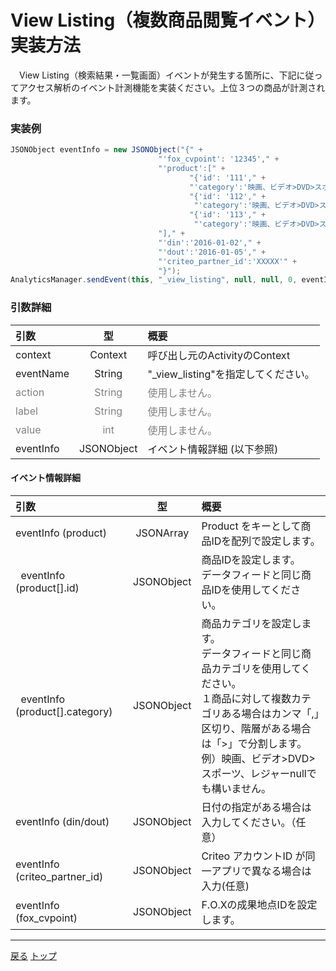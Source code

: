 #	View Listing（複数商品閲覧イベント）実装方法

　View Listing（検索結果・一覧画面）イベントが発生する箇所に、下記に従ってアクセス解析のイベント計測機能を実装ください。上位３つの商品が計測されます。

### 実装例

```java
JSONObject eventInfo = new JSONObject("{" +
                                 "'fox_cvpoint': '12345'," +
                                 "'product':[" +
                                        "{'id': '111'," +
                                        "'category':'映画、ビデオ>DVD>スポーツ、レジャー'}," +
                                        "{'id': '112'," +
                                         "'category':'映画、ビデオ>DVD>スポーツ、レジャー'}," +
                                        "{'id': '113'," +
                                         "'category':'映画、ビデオ>DVD>スポーツ、レジャー'}" +
                                 "]," +
                                 "'din':'2016-01-02'," +
                                 "'dout':'2016-01-05'," +
                                 "'criteo_partner_id':'XXXXX'" +
                                 "}");
AnalyticsManager.sendEvent(this, "_view_listing", null, null, 0, eventInfo);
```

### 引数詳細

| 引数 | 型 | 概要 |
|:----------|:-----------:|:------------|
|context|Context|呼び出し元のActivityのContext|
|eventName|String|"\_view\_listing"を指定してください。|
|<span style="color:grey">action|<span style="color:grey">String|<span style="color:grey">使用しません。|
|<span style="color:grey">label|<span style="color:grey">String|<span style="color:grey">使用しません。|
|<span style="color:grey">value|<span style="color:grey">int|<span style="color:grey">使用しません。|
|eventInfo|JSONObject|イベント情報詳細 (以下参照)|

#### イベント情報詳細

| 引数 | 型 | 概要 |
|:----------|:-----------:|:------------|
|eventInfo (product)|JSONArray|Product をキーとして商品IDを配列で設定します。
|&nbsp;&nbsp;eventInfo (product[].id)|JSONObject|商品IDを設定します。<br>データフィードと同じ商品IDを使⽤してください。|
|&nbsp;&nbsp;eventInfo (product[].category)|JSONObject|商品カテゴリを設定します。<br>データフィードと同じ商品カテゴリを使用してください。<br>１商品に対して複数カテゴリある場合はカンマ「,」区切り、階層がある場合は「>」で分割します。<br>例）映画、ビデオ>DVD>スポーツ、レジャーnullでも構いません。|
|eventInfo (din/dout)|JSONObject|⽇付の指定がある場合は⼊⼒してください。（任意）|
|eventInfo (criteo_partner_id)|JSONObject|Criteo アカウントID が同⼀アプリで異なる場合は⼊⼒(任意)|
|eventInfo (fox_cvpoint)|JSONObject|F.O.Xの成果地点IDを設定します。|


---
[戻る](/3.x/lang/ja/doc/fox_engagement/README.md)
[トップ](/3.x/lang/ja/README.md)
